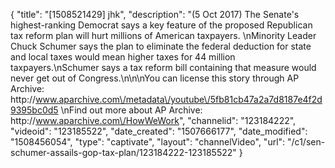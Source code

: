 {
    "title": "[1508521429] jhk",
    "description": "(5 Oct 2017) The Senate's highest-ranking Democrat says a key feature of the proposed Republican tax reform plan will hurt millions of American taxpayers. \nMinority Leader Chuck Schumer says the plan to eliminate the federal deduction for state and local taxes would mean higher taxes for 44 million taxpayers.\nSchumer says a tax reform bill containing that measure would never get out of Congress.\n\n\nYou can license this story through AP Archive: http:\/\/www.aparchive.com\/metadata\/youtube\/5fb81cb47a2a7d8187e4f2d9395bc0d5 \nFind out more about AP Archive: http:\/\/www.aparchive.com\/HowWeWork",
    "channelid": "123184222",
    "videoid": "123185522",
    "date_created": "1507666177",
    "date_modified": "1508456054",
    "type": "captivate",
    "layout": "channelVideo",
    "url": "\/c1\/sen-schumer-assails-gop-tax-plan\/123184222-123185522"
}